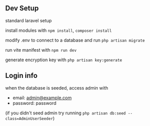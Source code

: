 ## Dev Setup
standard laravel setup

install modules with `npm install`, `composer install`

modify .env to connect to a database and run `php artisan migrate`

run vite manifest with `npm run dev`

generate encryption key with `php artisan key:generate`

## Login info
when the database is seeded, access admin with
- email: admin@example.com
- password: password

(if you didn't seed admin try running `php artisan db:seed --class=AdminUserSeeder`)



